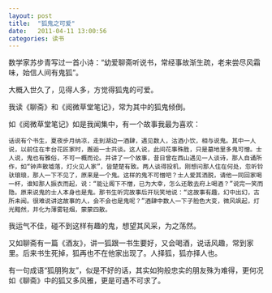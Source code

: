 ```yaml
---
layout: post
title:  "狐鬼之可爱"
date:   2011-04-11 13:00:56
categories: 读书 
---
```

数学家苏步青写过一首小诗：“幼爱聊斋听说书，常经事故渐生疏，老来尝尽风霜味，始信人间有鬼狐”。

大概入世久了，见得人多，方觉得狐鬼的可爱。

我读《聊斋》和《阅微草堂笔记》，常为其中的狐鬼倾倒。

如《阅微草堂笔记》如是我闻集中，有一个故事我最为喜欢：

```
话说有个书生，夏夜步月纳凉，走到湖边一酒肆，遇见数人，沽酒小饮，相与说鬼。其中一人说，以前住在丰台花匠家时，邂逅一士共谈。这人说，此间花事殊胜，只是墓地里多鬼可憎。士人说，鬼也有雅俗，不可一概而论。并讲了一个故事，昔日曾在西山遇见一人谈诗，那人自诵所作，如“钟声散墟落，灯火见人家”，皆楚楚有致。两人谈得投机，刚想问那人住在何处，忽听铃驮琅琅，那人一下不见了，原来是一个鬼。这样的鬼不可憎吧？士人爱其洒脱，请他一同回家喝一杯，谁知那人振衣而起，说：“能让阁下不憎，已为大幸，怎么还敢去府上喝酒？”说完一笑而隐。原来说鬼的士人本身也是鬼。那书生听完故事后开玩笑地说：“这故事有趣，幻中出幻，古所未闻。很难说讲这故事的人，会不会也是鬼呢？”酒肆中数人一下子脸色大变，微风飒起，灯光黯然，并化为薄雾轻烟，蒙蒙四散。 
```

我运气不佳，碰不到这样有趣的鬼，想望其风采，为之荡然。

又如聊斋有一篇《酒友》，讲一狐跟一书生要好，又会喝酒，说话风趣，常到家里。后来书生死掉，狐再也不在他家出现了。人择狐，狐亦择人也。

有一句成语“狐朋狗友”，似是不好的话，其实如狗般忠实的朋友殊为难得，更何况如《聊斋》中的狐又多风雅，更是可遇不可求了。
